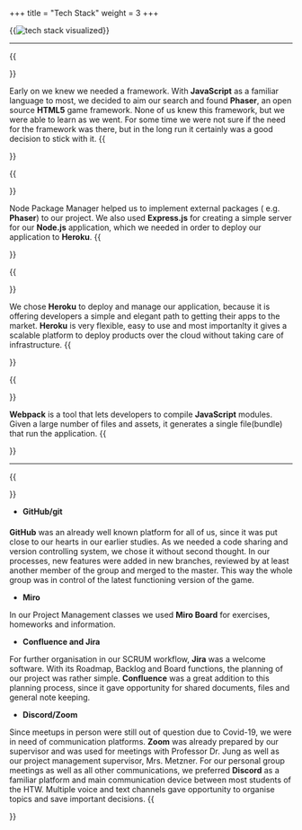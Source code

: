 +++
title = "Tech Stack"
weight = 3
+++

{{<image src="tech_stack.png" alt="tech stack visualized" caption="Our tech stack">}}
***
{{<section title="Phaser 3 & JavaScript">}}

Early on we knew we needed a framework. With **JavaScript** as a familiar language to most, we decided to aim our search and found **Phaser**, an open source **HTML5** game framework. None of us knew this framework, but we were able to learn as we went. For some time we were not sure if the need for the framework was there, but in the long run it certainly was a good decision to stick with it.
{{</section>}}

{{<section title="Node.js & Express.js">}}

Node Package Manager helped us to implement external packages ( e.g. **Phaser**) to our project. We also used **Express.js** for creating a simple server for our **Node.js** application, which we needed in order to deploy our application to **Heroku**.
{{</section>}}

{{<section title="Heroku">}}

We chose **Heroku** to deploy and manage our application, because it is offering developers a simple and elegant path to getting their apps to the market. **Heroku** is very flexible, easy to use and most importanlty it gives a scalable platform to deploy products over the cloud without taking care of infrastructure.
{{</section>}}

{{<section title="Webpack">}}

**Webpack** is a tool that lets developers to compile **JavaScript** modules. Given a large number of files and assets, it generates a single file(bundle) that run the application.
{{</section>}}
***
{{<section title="Development Tools">}}

- **GitHub/git**

####

**GitHub** was an already well known platform for all of us, since it was put close to our hearts in our earlier studies. As we needed a code sharing and version controlling system, we chose it without second thought. In our processes, new features were added in new branches, reviewed by at least another member of the group and merged to the master. This way the whole group was in control of the latest functioning version of the game.

- **Miro**

In our Project Management classes we used **Miro Board** for exercises, homeworks and information.

- **Confluence and Jira**

For further organisation in our SCRUM workflow, **Jira** was a welcome software. With its Roadmap, Backlog and Board functions, the planning of our project was rather simple. **Confluence** was a great addition to this planning process, since it gave opportunity for shared documents, files and general note keeping.

- **Discord/Zoom**

Since meetups in person were still out of question due to Covid-19, we were in need of communication platforms. **Zoom** was already prepared by our supervisor and was used for meetings with Professor Dr. Jung as well as our project management supervisor, Mrs. Metzner. For our personal group meetings as well as all other communications, we preferred **Discord** as a familiar platform and main communication device between most students of the HTW. Multiple voice and text channels gave opportunity to organise topics and save important decisions.
{{</section>}}
